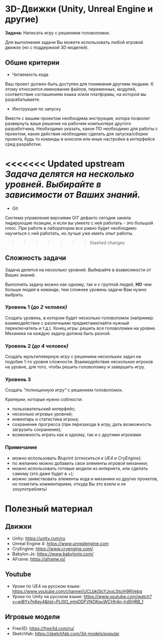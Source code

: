# 3D-Движки (Unity, Unreal Engine и другие)

**Задача:** Написать игру с решением головоломок.

Для выполнения задачи Вы можете использовать любой игровой движок (но с поддержкой 3D моделей).

## **Обшие критерии**

* Читаемость кода

Ваш проект должен быть доступен для понимания другими людьми. К этому относиится именование файлов, переменных, модулей, соответствие соглашениям языка и/или платформы, на которой вы разрабатываете.

* Инструкция по запуску

Вместе с вашим проектом необходима инструкция, котора позволит развернуть ваше решение на рабочем компьютере другого разработчика. Необходимо указать, какое ПО необходимо для работы с проектом, какие действия необходимо сделать для запуска/сборки проекта, будь то команды в консоли или иные настройки в интерфейсе сред разработки.

<<<<<<< Updated upstream
***Задача делятся на несколько уровней. Выбирайте в зависимости от Ваших знаний.***
=======
* Git

Система управления версиями GIT дефакто сегодня заняла лидирующие позиции, и если вы умеете с ней работать - это большой плюс. При работе в лаборатории все равно будет необходимо научиться с ней работать, но лучше уже иметь опыт работы.
>>>>>>> Stashed changes

## **Сложность задачи**
Задача делется на несколько уровней. Выбирайте в взависимости от Ваших знаний.

Выполнять задачу можно как одному, так и с группой людей, **НО** чем больше людей в команде, тем сложнее уровень задачи Вам нужно выбрать. 

### **Уровень 1** *(до 2 человек)*
Создать уровень, в котором будет несколько головоломок (например: взаимодействие с различными предметами/найти нужный переключатель и т.д.). Конец игры: решить все головоломки на уровне. Механика на каждую задачу должна быть разной.

### **Уровень 2** *(до 4 человек)*
Создать мультиплеерную игру с решением нескольких задач на подобие 1-го уровня сложности. Взаимодействие нескольких игроков на уровне, для того, чтобы решить головоломку и завершить игру.

### **Уровень 3**
Создать *"полноценную игру"* с решением головоломок. 

Критерии, которые нужно соблюсти:

- пользовательский интерфейс;
- несколько игровых уровней;
- инвентарь и статистика игрока;
- cохранение прогресса (при перезаходе в игру, дать возможность загрузить сохранение); 
- возможность играть как и одному, так и с другими игроками

### **Примечание**

- можно использовать Bluprint *(относиться к UE4 и CryEngine)*;
- по желанию можно добавить свои элементы игровой механики;
- можно использовать готовые модели из интернета, или сделать самому (это даже будет в +);
- можно заимствовать элементы кода и механики из других проектов, но пометить комментарием, откуда Вы это взяли и не злоупотреблять!

# Полезный материал

## Движки
- Unity: https://unity.com/ru
- Unreal Engine 4: https://www.unrealengine.com
- CryEngine: https://www.cryengine.com/
- Babylon.Js: https://www.babylonjs.com/
- AFrame: https://aframe.io/

## Youtube
- Уроки по UE4 на русском языке: https://www.youtube.com/channel/UCLbkGIcYJxxL0tciH9RVebg
- Уроки по Unity на русском языке: https://www.youtube.com/watch?v=wiBYx7n6ey4&list=PL0lO_mIqDDFVNOKquWCHh4n-Ird5HRB_1

## Игровые модели
- Free3D: https://free3d.com/ru/
- Sketchfab: https://sketchfab.com/3d-models/popular

